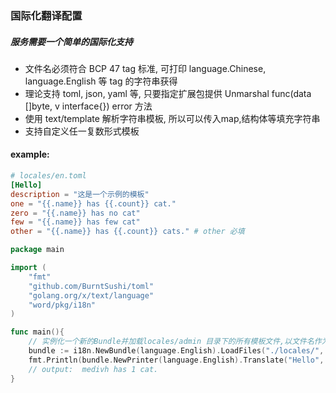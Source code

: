 ### 国际化翻译配置
##### 服务需要一个简单的国际化支持
* 文件名必须符合 BCP 47 tag 标准, 可打印 language.Chinese, language.English 等 tag 的字符串获得
* 理论支持 toml, json, yaml 等, 只要指定扩展包提供 Unmarshal func(data []byte, v interface{}) error 方法
* 使用 text/template 解析字符串模板, 所以可以传入map,结构体等填充字符串
* 支持自定义任一复数形式模板

#### example: 
```toml
# locales/en.toml
[Hello]
description = "这是一个示例的模板"
one = "{{.name}} has {{.count}} cat."
zero = "{{.name}} has no cat"
few = "{{.name}} has few cat"
other = "{{.name}} has {{.count}} cats." # other 必填
```

```go
package main

import (
    "fmt"
    "github.com/BurntSushi/toml"
    "golang.org/x/text/language"
    "word/pkg/i18n"  
)

func main(){ 
    // 实例化一个新的Bundle并加载locales/admin 目录下的所有模板文件,以文件名作为tag
    bundle := i18n.NewBundle(language.English).LoadFiles("./locales/", toml.Unmarshal) 
    fmt.Println(bundle.NewPrinter(language.English).Translate("Hello", i18n.Data{"name": "medivh", "count": 1}, 1))
    // output:  medivh has 1 cat.
}
```